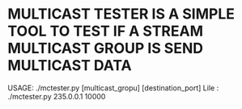 #  MULTICAST TESTER IS A SIMPLE TOOL TO TEST IF A STREAM MULTICAST GROUP IS SEND MULTICAST DATA

USAGE: ./mctester.py [multicast_gropu] [destination_port]
Lile : ./mctester.py 235.0.0.1 10000
